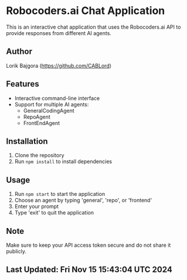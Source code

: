 
# Robocoders.ai Chat Application

This is an interactive chat application that uses the Robocoders.ai API to provide responses from different AI agents.

## Author

Lorik Bajgora (https://github.com/CABLord)

## Features

- Interactive command-line interface
- Support for multiple AI agents:
  - GeneralCodingAgent
  - RepoAgent
  - FrontEndAgent

## Installation

1. Clone the repository
2. Run `npm install` to install dependencies

## Usage

1. Run `npm start` to start the application
2. Choose an agent by typing 'general', 'repo', or 'frontend'
3. Enter your prompt
4. Type 'exit' to quit the application

## Note

Make sure to keep your API access token secure and do not share it publicly.
## Last Updated: Fri Nov 15 15:43:04 UTC 2024
